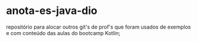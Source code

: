 # anota-es-java-dio
repositório para alocar outros git's de prof's que foram usados de exemplos e com conteúdo das aulas do bootcamp Kotlin;
